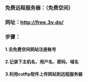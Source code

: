 ### 免费远程服务器：（免费空间）

### 网址：http://free.3v.do/

### 步骤：

#### 1.去免费空间网站注册账号

#### 2.记录下主机名、用户名、密码、域名

#### 3.利用cutftp软件上传网站到远程服务器




